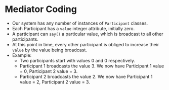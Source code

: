 # Mediator Coding

- Our system has any number of instances of `Participant` classes.
- Each Participant has a `value` integer attribute, initially zero.
- A participant can `say()` a particular value, which is broadcast to all other participants.
- At this point in time, every other participant is obliged to increase their `value` by the value being broadcast.
- Example:
  - Two participants start with values 0 and 0 respectively.
  - Participant 1 broadcasts the value 3. We now have Participant 1 value = 0, Participant 2 value = 3.
  - Participant 2 broadcasts the value 2. We now have Participant 1 value = 2, Participant 2 value = 3.
